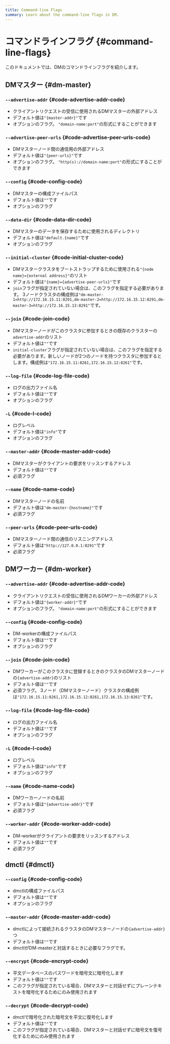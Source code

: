 ```yaml
---
title: Command-line Flags
summary: Learn about the command-line flags in DM.
---
```


# コマンドラインフラグ {#command-line-flags}

このドキュメントでは、DMのコマンドラインフラグを紹介します。

## DMマスター {#dm-master}

### <code>--advertise-addr</code> {#code-advertise-addr-code}

-   クライアントリクエストの受信に使用されるDMマスターの外部アドレス
-   デフォルト値は`"{master-addr}"`です
-   オプションのフラグ。 `"domain-name:port"`の形式にすることができます

### <code>--advertise-peer-urls</code> {#code-advertise-peer-urls-code}

-   DMマスターノード間の通信用の外部アドレス
-   デフォルト値は`"{peer-urls}"`です
-   オプションのフラグ。 `"http(s)://domain-name:port"`の形式にすることができます

### <code>--config</code> {#code-config-code}

-   DMマスターの構成ファイルパス
-   デフォルト値は`""`です
-   オプションのフラグ

### <code>--data-dir</code> {#code-data-dir-code}

-   DMマスターのデータを保存するために使用されるディレクトリ
-   デフォルト値は`"default.{name}"`です
-   オプションのフラグ

### <code>--initial-cluster</code> {#code-initial-cluster-code}

-   DMマスタークラスタをブートストラップするために使用される`"{node name}={external address}"`のリスト
-   デフォルト値は`"{name}={advertise-peer-urls}"`です
-   `join`フラグが指定されていない場合は、このフラグを指定する必要があります。 3ノードクラスタの構成例は`"dm-master-1=http://172.16.15.11:8291,dm-master-2=http://172.16.15.12:8291,dm-master-3=http://172.16.15.13:8291"`です。

### <code>--join</code> {#code-join-code}

-   DMマスターノードがこのクラスタに参加するときの既存のクラスターの`advertise-addr`のリスト
-   デフォルト値は`""`です
-   `initial-cluster`フラグが指定されていない場合は、このフラグを指定する必要があります。新しいノードが2つのノードを持つクラスタに参加するとします。構成例は`"172.16.15.11:8261,172.16.15.12:8261"`です。

### <code>--log-file</code> {#code-log-file-code}

-   ログの出力ファイル名
-   デフォルト値は`""`です
-   オプションのフラグ

### <code>-L</code> {#code-l-code}

-   ログレベル
-   デフォルト値は`"info"`です
-   オプションのフラグ

### <code>--master-addr</code> {#code-master-addr-code}

-   DMマスターがクライアントの要求をリッスンするアドレス
-   デフォルト値は`""`です
-   必須フラグ

### <code>--name</code> {#code-name-code}

-   DMマスターノードの名前
-   デフォルト値は`"dm-master-{hostname}"`です
-   必須フラグ

### <code>--peer-urls</code> {#code-peer-urls-code}

-   DMマスターノード間の通信のリスニングアドレス
-   デフォルト値は`"http://127.0.0.1:8291"`です
-   必須フラグ

## DMワーカー {#dm-worker}

### <code>--advertise-addr</code> {#code-advertise-addr-code}

-   クライアントリクエストの受信に使用されるDMワーカーの外部アドレス
-   デフォルト値は`"{worker-addr}"`です
-   オプションのフラグ。 `"domain-name:port"`の形式にすることができます

### <code>--config</code> {#code-config-code}

-   DM-workerの構成ファイルパス
-   デフォルト値は`""`です
-   オプションのフラグ

### <code>--join</code> {#code-join-code}

-   DMワーカーがこのクラスタに登録するときのクラスタのDMマスターノードの`{advertise-addr}`のリスト
-   デフォルト値は`""`です
-   必須フラグ。 3ノード（DMマスターノード）クラスタの構成例は`"172.16.15.11:8261,172.16.15.12:8261,172.16.15.13:8261"`です。

### <code>--log-file</code> {#code-log-file-code}

-   ログの出力ファイル名
-   デフォルト値は`""`です
-   オプションのフラグ

### <code>-L</code> {#code-l-code}

-   ログレベル
-   デフォルト値は`"info"`です
-   オプションのフラグ

### <code>--name</code> {#code-name-code}

-   DMワーカーノードの名前
-   デフォルト値は`"{advertise-addr}"`です
-   必須フラグ

### <code>--worker-addr</code> {#code-worker-addr-code}

-   DM-workerがクライアントの要求をリッスンするアドレス
-   デフォルト値は`""`です
-   必須フラグ

## dmctl {#dmctl}

### <code>--config</code> {#code-config-code}

-   dmctlの構成ファイルパス
-   デフォルト値は`""`です
-   オプションのフラグ

### <code>--master-addr</code> {#code-master-addr-code}

-   dmctlによって接続されるクラスタのDMマスターノードの`{advertise-addr}`つ
-   デフォルト値は`""`です
-   dmctlがDM-masterと対話するときに必要なフラグです。

### <code>--encrypt</code> {#code-encrypt-code}

-   平文データベースのパスワードを暗号文に暗号化します
-   デフォルト値は`""`です
-   このフラグが指定されている場合、DMマスターと対話せずにプレーンテキストを暗号化するためにのみ使用されます

### <code>--decrypt</code> {#code-decrypt-code}

-   dmctlで暗号化された暗号文を平文に復号化します
-   デフォルト値は`""`です
-   このフラグが指定されている場合、DMマスターと対話せずに暗号文を復号化するためにのみ使用されます
